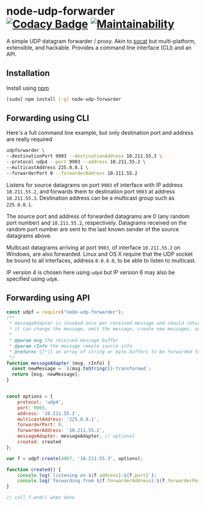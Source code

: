 # node-udp-forwarder [![Codacy Badge](https://app.codacy.com/project/badge/Grade/8b8003adecee48bfa96a639e61a5e189)](https://www.codacy.com/gh/tewarid/node-udp-forwarder/dashboard?utm_source=github.com&amp;utm_medium=referral&amp;utm_content=tewarid/node-udp-forwarder&amp;utm_campaign=Badge_Grade) [![Maintainability](https://api.codeclimate.com/v1/badges/e059350e706ac9f80440/maintainability)](https://codeclimate.com/github/tewarid/node-udp-forwarder/maintainability)

A simple UDP datagram forwarder / proxy. Akin to [socat](http://www.dest-unreach.org/socat/doc/socat-multicast.html) but multi-platform, extensible, and hackable. Provides a command line interface (CLI) and an API.

## Installation

Install using [npm](https://www.npmjs.com/package/node-udp-forwarder)

```bash
[sudo] npm install [-g] node-udp-forwarder
```

## Forwarding using CLI

Here's a full command line example, but only destination port and address are really required
```bash
udpforwarder \
--destinationPort 9903 --destinationAddress 10.211.55.3 \
--protocol udp4 --port 9903 --address 10.211.55.2 \
--multicastAddress 225.0.0.1 \
--forwarderPort 0 --forwarderAddress 10.211.55.2
```

Listens for source datagrams on port `9903` of interface with IP address `10.211.55.2`, and forwards them to destination port `9903` at address `10.211.55.3`. Destination address can be a multicast group such as `225.0.0.1`.

The source port and address of forwarded datagrams are 0 (any random port number) and `10.211.55.2`, respectively. Datagrams received on the random port number are sent to the last known sender of the source datagrams above.

Multicast datagrams arriving at port `9903`, of interface `10.211.55.2` on Windows, are also forwarded. Linux and OS X require that the UDP socket be bound to all interfaces, address `0.0.0.0`, to be able to listen to multicast.

IP version 4 is chosen here using `udp4` but IP version 6 may also be specified using `udp6`.

## Forwarding using API

```javascript
const udpf = require("node-udp-forwarder");
/**
 * messageAdapter is invoked once per received message and should return an array of transformed messages.
 * it can change the message, omit the message, create new messages, or any combination thereof
 *
 * @param msg the received message buffer
 * @param rInfo the message remote source info 
 * @returns {[*]} an array of string or byte buffers to be forwarded to the destination
 */
function messageAdapter (msg, rInfo) {
  const newMessage = `${msg.toString()}-transformed`;
  return [msg, newMessage];
}


const options = {
    protocol: 'udp4',
    port: 9903,
    address: '10.211.55.2',
    multicastAddress: '225.0.0.1',
    forwarderPort: 0,
    forwarderAddress: '10.211.55.2',
    messageAdapter: messageAdapter, // optional
    created: created
};

var f = udpf.create(4007, '10.211.55.3', options);

function created() {
    console.log(`listening on ${f.address}:${f.port}`);
    console.log(`forwarding from ${f.forwarderAddress}:${f.forwarderPort}`);
}

// call f.end() when done
```
